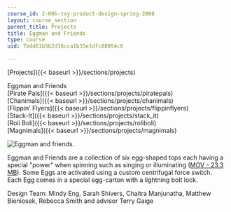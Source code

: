 ```yaml
---
course_id: 2-00b-toy-product-design-spring-2008
layout: course_section
parent_title: Projects
title: Eggman and Friends
type: course
uid: 7bdd61b5b2d16cca1b33e1dfc88954c6

---
```


[Projects]({{< baseurl >}}/sections/projects)

Eggman and Friends  
[Pirate Pals]({{< baseurl >}}/sections/projects/piratepals)  
[Chanimals]({{< baseurl >}}/sections/projects/chanimals)  
[Flippin' Flyers]({{< baseurl >}}/sections/projects/flippinflyers)  
[Stack-It]({{< baseurl >}}/sections/projects/stack_it)  
[Roli Boli]({{< baseurl >}}/sections/projects/roliboli)  
[Magnimals]({{< baseurl >}}/sections/projects/magnimals)

![Eggman and friends.](/courses/mechanical-engineering/2-00b-toy-product-design-spring-2008/projects/eggman.jpg)

Eggman and Friends are a collection of six egg-shaped tops each having a special "power" when spinning such as singing or illuminating ([MOV - 23.3 MB](/ans7870/2/2.00b/s08/stella.mov)). Some Eggs are activated using a custom centrifugal force switch. Each Egg comes in a special egg-carton with a lightning bolt lock.

Design Team: Mindy Eng, Sarah Shivers, Chaitra Manjunatha, Matthew Bieniosek, Rebecca Smith and advisor Terry Gaige